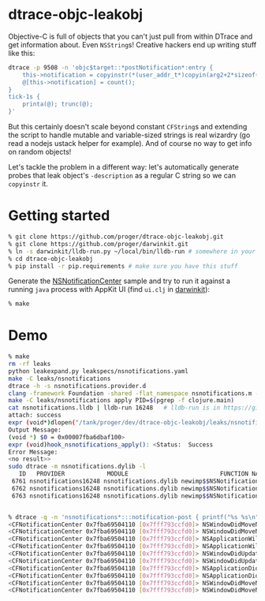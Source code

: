 dtrace-objc-leakobj
===================

Objective-C is full of objects that you can't just pull from within DTrace and get information about. Even `NSString`s!
Creative hackers end up writing stuff like this:

```sh
dtrace -p 9508 -n 'objc$target::*postNotification*:entry {
	this->notification = copyinstr(*(user_addr_t*)copyin(arg2+2*sizeof(user_addr_t), sizeof(user_addr_t)));
	@[this->notification] = count();
}
tick-1s {
	printa(@); trunc(@);
}'
```

But this certainly doesn't scale beyond constant `CFString`s and extending the script to handle mutable
and variable-sized strings is real wizardry (go read a nodejs ustack helper for example).
And of course no way to get info on random objects!

Let's tackle the problem in a different way: let's automatically generate
probes that leak object's `-description` as a regular C string so we can `copyinstr` it.

Getting started
===============

```sh
% git clone https://github.com/proger/dtrace-objc-leakobj.git
% git clone https://github.com/proger/darwinkit.git
% ln -s darwinkit/lldb-run.py ~/local/bin/lldb-run # somewhere in your $PATH
% cd dtrace-objc-leakobj
% pip install -r pip.requirements # make sure you have this stuff
```

Generate the [NSNotificationCenter](https://developer.apple.com/library/ios/DOCUMENTATION/Cocoa/Reference/Foundation/Classes/NSNotificationCenter_Class/Reference/Reference.html)
sample and try to run it against a running `java` process with AppKit UI (find `ui.clj` in [darwinkit](https://github.com/proger/darwinkit)):

```sh
% make
```

Demo
====

```sh
% make
rm -rf leaks
python leakexpand.py leakspecs/nsnotifications.yaml
make -C leaks/nsnotifications
dtrace -h -s nsnotifications.provider.d
clang -framework Foundation -shared -flat_namespace nsnotifications.m -o nsnotifications.dylib
make -C leaks/nsnotifications apply PID=$(pgrep -f clojure.main)
cat nsnotifications.lldb | lldb-run 16248	# lldb-run is in https://github.com/proger/darwinkit
attach: success
expr (void*)dlopen("/tank/proger/dev/dtrace-objc-leakobj/leaks/nsnotifications/nsnotifications.dylib", 0x2|0x8): <Status:  Success
Output Message:
(void *) $0 = 0x00007fba6dbaf100>
expr (void)hook_nsnotifications_apply(): <Status:  Success
Error Message:
<no result>>
sudo dtrace -m nsnotifications.dylib -l
   ID   PROVIDER            MODULE                          FUNCTION NAME
 6761 nsnotifications16248 nsnotifications.dylib newimp$$NSNotificationCenter$$postNotificationName$_object$_ notification-post
 6762 nsnotifications16248 nsnotifications.dylib newimp$$NSNotificationCenter$$postNotification$_ notification-post
 6763 nsnotifications16248 nsnotifications.dylib newimp$$NSNotificationCenter$$postNotificationName$_object$_userInfo$_ notification-post


% dtrace -q -n 'nsnotifications*:::notification-post { printf("%s %s\n", copyinstr(arg0), copyinstr(arg1)) }'
<CFNotificationCenter 0x7fba69504110 [0x7fff793ccfd0]> NSWindowDidMoveNotification
<CFNotificationCenter 0x7fba69504110 [0x7fff793ccfd0]> NSWindowDidMoveNotification
<CFNotificationCenter 0x7fba69504110 [0x7fff793ccfd0]> NSApplicationWillUpdateNotification
<CFNotificationCenter 0x7fba69504110 [0x7fff793ccfd0]> NSApplicationWillUpdateNotification
<CFNotificationCenter 0x7fba69504110 [0x7fff793ccfd0]> NSWindowDidUpdateNotification
<CFNotificationCenter 0x7fba69504110 [0x7fff793ccfd0]> NSWindowDidUpdateNotification
<CFNotificationCenter 0x7fba69504110 [0x7fff793ccfd0]> NSApplicationDidUpdateNotification
<CFNotificationCenter 0x7fba69504110 [0x7fff793ccfd0]> NSApplicationDidUpdateNotification
<CFNotificationCenter 0x7fba69504110 [0x7fff793ccfd0]> NSWindowDidMoveNotification
<CFNotificationCenter 0x7fba69504110 [0x7fff793ccfd0]> NSWindowDidMoveNotification
```
